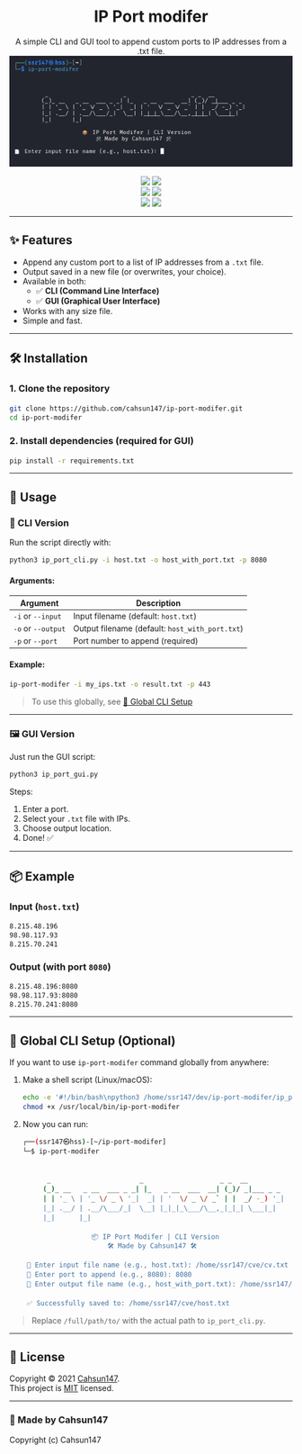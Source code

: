 <h1 align="center">IP Port modifer
</h1>

<p align="center">
    A simple CLI and GUI tool to append custom ports to IP addresses from a .txt file.
    <img src="images/image.png"/>
</p>


<p align="center">
    <img src="https://img.shields.io/github/stars/cahsun147/ip-port-modifer">
    <img src="https://img.shields.io/github/forks/cahsun147/ip-port-modifer">
    <br>
    <img src="https://img.shields.io/github/issues/cahsun147/ip-port-modifer">
    <img src="https://img.shields.io/github/issues-closed/cahsun147/ip-port-modifer">
    <br>
    <img src="https://img.shields.io/github/languages/top/cahsun147/ip-port-modifer">
    <img src="https://img.shields.io/github/last-commit/cahsun147/ip-port-modifer">
    <br>
</p>

---

## ✨ Features

- Append any custom port to a list of IP addresses from a `.txt` file.
- Output saved in a new file (or overwrites, your choice).
- Available in both:
  - ✅ **CLI (Command Line Interface)**
  - ✅ **GUI (Graphical User Interface)**
- Works with any size file.
- Simple and fast.

---

## 🛠️ Installation

### 1. Clone the repository
```bash
git clone https://github.com/cahsun147/ip-port-modifer.git
cd ip-port-modifer
```

### 2. Install dependencies (required for GUI)

```bash
pip install -r requirements.txt
```

---

## 🚀 Usage

### 🧪 CLI Version

Run the script directly with:

```bash
python3 ip_port_cli.py -i host.txt -o host_with_port.txt -p 8080
```

#### Arguments:

| Argument           | Description                                     |
| ------------------ | ----------------------------------------------- |
| `-i` or `--input`  | Input filename (default: `host.txt`)            |
| `-o` or `--output` | Output filename (default: `host_with_port.txt`) |
| `-p` or `--port`   | Port number to append (required)                |

#### Example:

```bash
ip-port-modifer -i my_ips.txt -o result.txt -p 443
```

> To use this globally, see [🔧 Global CLI Setup](#-global-cli-setup)

---

### 🖼️ GUI Version

Just run the GUI script:

```bash
python3 ip_port_gui.py
```

Steps:

1. Enter a port.
2. Select your `.txt` file with IPs.
3. Choose output location.
4. Done! ✅

---

## 📦 Example

### Input (`host.txt`)

```
8.215.48.196
98.98.117.93
8.215.70.241
```

### Output (with port `8080`)

```
8.215.48.196:8080
98.98.117.93:8080
8.215.70.241:8080
```

---

## 🔧 Global CLI Setup (Optional)

If you want to use `ip-port-modifer` command globally from anywhere:

1. Make a shell script (Linux/macOS):

   ```bash
   echo -e '#!/bin/bash\npython3 /home/ssr147/dev/ip-port-modifer/ip_port_cli.py "$@"' | sudo tee /usr/local/bin/ip-port-modifer > /dev/null 
   chmod +x /usr/local/bin/ip-port-modifer
   ```

2. Now you can run:

   ```bash
   ┌──(ssr147㉿hss)-[~/ip-port-modifer]
   └─$ ip-port-modifer       


         _                      _                   _ _  __         
        (_)_ __   _ __  ___ _ _| |_   _ __  ___  __| (_)/ _|___ _ _ 
        | | '_ \ | '_ \/ _ \ '_|  _| | '  \/ _ \/ _` | |  _/ -_) '_|
        |_| .__/ | .__/\___/_|  \__| |_|_|_\___/\__,_|_|_| \___|_|  
        |_|      |_|                                                

                    📦 IP Port Modifer | CLI Version
                        🛠 Made by Cahsun147 🛠
    
    📄 Enter input file name (e.g., host.txt): /home/ssr147/cve/cv.txt
    🔌 Enter port to append (e.g., 8080): 8080
    💾 Enter output file name (e.g., host_with_port.txt): /home/ssr147/cve/host.txt

    ✅ Successfully saved to: /home/ssr147/cve/host.txt

   ```

> Replace `/full/path/to/` with the actual path to `ip_port_cli.py`.

---

## 📝 License

Copyright © 2021 [Cahsun147](https://github.com/cahsun147). <br />
This project is [MIT](https://github.com/cahsun147/ip-port-modifer?tab=MIT-1-ov-file#) licensed.

---

### 🧠 Made by Cahsun147

Copyright (c) Cahsun147
